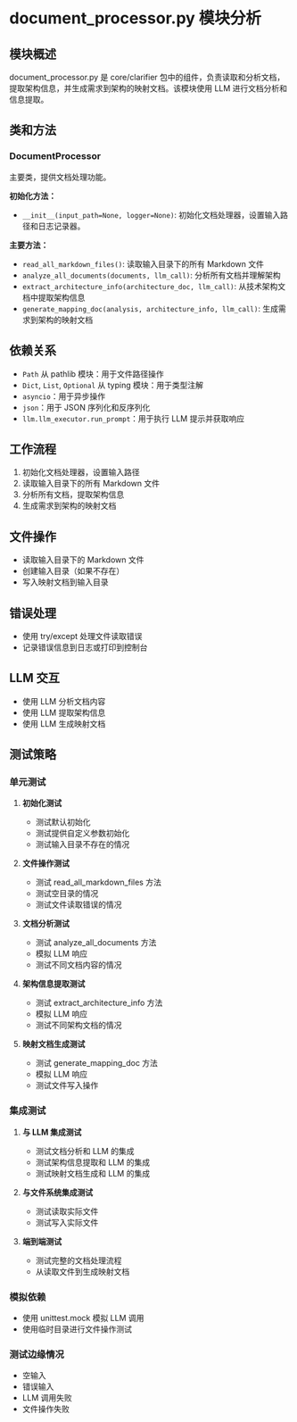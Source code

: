 # document_processor.py 模块分析

## 模块概述
document_processor.py 是 core/clarifier 包中的组件，负责读取和分析文档，提取架构信息，并生成需求到架构的映射文档。该模块使用 LLM 进行文档分析和信息提取。

## 类和方法

### DocumentProcessor
主要类，提供文档处理功能。

**初始化方法：**
- `__init__(input_path=None, logger=None)`: 初始化文档处理器，设置输入路径和日志记录器。

**主要方法：**
- `read_all_markdown_files()`: 读取输入目录下的所有 Markdown 文件
- `analyze_all_documents(documents, llm_call)`: 分析所有文档并理解架构
- `extract_architecture_info(architecture_doc, llm_call)`: 从技术架构文档中提取架构信息
- `generate_mapping_doc(analysis, architecture_info, llm_call)`: 生成需求到架构的映射文档

## 依赖关系
- `Path` 从 pathlib 模块：用于文件路径操作
- `Dict`, `List`, `Optional` 从 typing 模块：用于类型注解
- `asyncio`：用于异步操作
- `json`：用于 JSON 序列化和反序列化
- `llm.llm_executor.run_prompt`：用于执行 LLM 提示并获取响应

## 工作流程
1. 初始化文档处理器，设置输入路径
2. 读取输入目录下的所有 Markdown 文件
3. 分析所有文档，提取架构信息
4. 生成需求到架构的映射文档

## 文件操作
- 读取输入目录下的 Markdown 文件
- 创建输入目录（如果不存在）
- 写入映射文档到输入目录

## 错误处理
- 使用 try/except 处理文件读取错误
- 记录错误信息到日志或打印到控制台

## LLM 交互
- 使用 LLM 分析文档内容
- 使用 LLM 提取架构信息
- 使用 LLM 生成映射文档

## 测试策略

### 单元测试
1. **初始化测试**
   - 测试默认初始化
   - 测试提供自定义参数初始化
   - 测试输入目录不存在的情况

2. **文件操作测试**
   - 测试 read_all_markdown_files 方法
   - 测试空目录的情况
   - 测试文件读取错误的情况

3. **文档分析测试**
   - 测试 analyze_all_documents 方法
   - 模拟 LLM 响应
   - 测试不同文档内容的情况

4. **架构信息提取测试**
   - 测试 extract_architecture_info 方法
   - 模拟 LLM 响应
   - 测试不同架构文档的情况

5. **映射文档生成测试**
   - 测试 generate_mapping_doc 方法
   - 模拟 LLM 响应
   - 测试文件写入操作

### 集成测试
1. **与 LLM 集成测试**
   - 测试文档分析和 LLM 的集成
   - 测试架构信息提取和 LLM 的集成
   - 测试映射文档生成和 LLM 的集成

2. **与文件系统集成测试**
   - 测试读取实际文件
   - 测试写入实际文件

3. **端到端测试**
   - 测试完整的文档处理流程
   - 从读取文件到生成映射文档

### 模拟依赖
- 使用 unittest.mock 模拟 LLM 调用
- 使用临时目录进行文件操作测试

### 测试边缘情况
- 空输入
- 错误输入
- LLM 调用失败
- 文件操作失败
